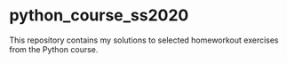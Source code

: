 # python_course_ss2020
This repository contains my solutions to selected homeworkout exercises from the Python course.
